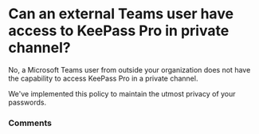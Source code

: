 # Can an external Teams user have access to KeePass Pro in private channel?

<p class="no-margin">No, a Microsoft Teams user from outside your organization does not have the capability to access KeePass Pro in a private channel.</p>
<p class="no-margin"></p>
<p class="no-margin">We've implemented this policy to maintain the utmost privacy of your passwords.</p>

### Comments

<Commentaire />